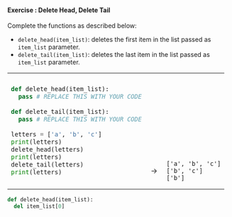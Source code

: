 #### Exercise : Delete Head, Delete Tail

Complete the functions as described below:
* `delete_head(item_list)`: deletes the first item in the list passed as `item_list` parameter.
* `delete_tail(item_list)`: deletes the last item in the list passed as `item_list` parameter.

<table>
<tr>
  <td>

```python
def delete_head(item_list):
  pass # REPLACE THIS WITH YOUR CODE
  
def delete_tail(item_list):
  pass # REPLACE THIS WITH YOUR CODE
  
letters = ['a', 'b', 'c']
print(letters)
delete_head(letters)
print(letters)
delete_tail(letters)
print(letters)
```
  </td>
  <td><br><br><br><br><br><br><br><br><br>&nbsp;→&nbsp;</td>
  <td><br><br><br><br><br><br><br><br><br>
  
```
['a', 'b', 'c']
['b', 'c']
['b']
```
  </td>
</tr>
</table>

<panel type="seamless" header="%%:bulb: Partial solution%%">

```python
def delete_head(item_list):
  del item_list[0]
```

</panel>